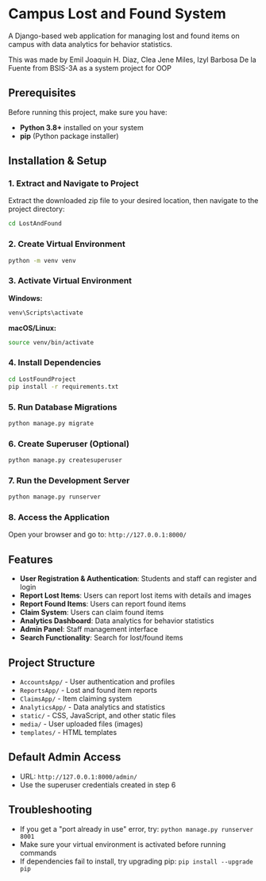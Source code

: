 # Campus Lost and Found System

A Django-based web application for managing lost and found items on campus with data analytics for behavior statistics.

This was made by Emil Joaquin H. Diaz, Clea Jene Miles, Izyl Barbosa De la Fuente from BSIS-3A as a system project for OOP

## Prerequisites

Before running this project, make sure you have:

- **Python 3.8+** installed on your system
- **pip** (Python package installer)

## Installation & Setup

### 1. Extract and Navigate to Project
Extract the downloaded zip file to your desired location, then navigate to the project directory:
```bash
cd LostAndFound
```

### 2. Create Virtual Environment
```bash
python -m venv venv
```

### 3. Activate Virtual Environment

**Windows:**
```bash
venv\Scripts\activate
```

**macOS/Linux:**
```bash
source venv/bin/activate
```

### 4. Install Dependencies
```bash
cd LostFoundProject
pip install -r requirements.txt
```

### 5. Run Database Migrations
```bash
python manage.py migrate
```

### 6. Create Superuser (Optional)
```bash
python manage.py createsuperuser
```

### 7. Run the Development Server
```bash
python manage.py runserver
```

### 8. Access the Application
Open your browser and go to: `http://127.0.0.1:8000/`

## Features

- **User Registration & Authentication**: Students and staff can register and login
- **Report Lost Items**: Users can report lost items with details and images
- **Report Found Items**: Users can report found items
- **Claim System**: Users can claim found items
- **Analytics Dashboard**: Data analytics for behavior statistics
- **Admin Panel**: Staff management interface
- **Search Functionality**: Search for lost/found items

## Project Structure

- `AccountsApp/` - User authentication and profiles
- `ReportsApp/` - Lost and found item reports
- `ClaimsApp/` - Item claiming system
- `AnalyticsApp/` - Data analytics and statistics
- `static/` - CSS, JavaScript, and other static files
- `media/` - User uploaded files (images)
- `templates/` - HTML templates

## Default Admin Access

- URL: `http://127.0.0.1:8000/admin/`
- Use the superuser credentials created in step 6

## Troubleshooting

- If you get a "port already in use" error, try: `python manage.py runserver 8001`
- Make sure your virtual environment is activated before running commands
- If dependencies fail to install, try upgrading pip: `pip install --upgrade pip`

